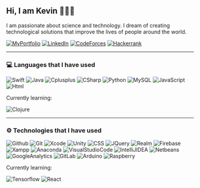 ## Hi, I am Kevin 👨🏻‍💻
I am passionate about science and technology. I dream of creating technological solutions that improve the lives of people around the world.

[![MyPortfolio](https://img.shields.io/badge/-My%20Wep%20Page-5f27cd?style=for-the-badge&logo=atom&logoColor=white)](https://kevintmtz.github.io/)
[![LinkedIn](https://img.shields.io/badge/-LinkedIn-0077B5?style=for-the-badge&logo=linkedin&logoColor=white)](https://www.linkedin.com/in/kevintorresmtz)
[![CodeForces](https://img.shields.io/badge/-Code%20Forces-ff6b6b?style=for-the-badge&logo=codeforces&logoColor=white)](https://codeforces.com/profile/KevinTMtz)
[![Hackerrank](https://img.shields.io/badge/-Hacker%20Rank-2EC866?style=for-the-badge&logo=hackerrank&logoColor=white)](https://www.hackerrank.com/KevinTMtz)

___

### **💻 Languages that I have used**
![Swift](https://img.shields.io/badge/-Swift-black?style=flat-square&logo=swift)
![Java](https://img.shields.io/badge/-Java-black?style=flat-square&logo=java)
![Cplusplus](https://img.shields.io/badge/-C++-black?style=flat-square&logo=C%2B%2B)
![CSharp](https://img.shields.io/badge/-C%20Sharp-black?style=flat-square&logo=c%20sharp)
![Python](https://img.shields.io/badge/-Python-black?style=flat-square&logo=python)
![MySQL](https://img.shields.io/badge/-MySQL-black?style=flat-square&logo=mysql)
![JavaScript](https://img.shields.io/badge/-JavaScript-black?style=flat-square&logo=javascript)
![Html](https://img.shields.io/badge/-HTML5-black?style=flat-square&logo=html5)

Currently learning:

![Clojure](https://img.shields.io/badge/-Clojure-black?style=flat-square&logo=clojure)

___

### **⚙️ Technologies that I have used**
![Github](https://img.shields.io/badge/-GitHub-black?style=flat-square&logo=github)
![Git](https://img.shields.io/badge/-Git-black?style=flat-square&logo=git)
![Xcode](https://img.shields.io/badge/-Xcode-black?style=flat-square&logo=xcode)
![Unity](https://img.shields.io/badge/-Unity-black?style=flat-square&logo=unity)
![CSS](https://img.shields.io/badge/-CSS-black?style=flat-square&logo=css3)
![JQuery](https://img.shields.io/badge/-JQuery-black?style=flat-square&logo=jquery)
![Realm](https://img.shields.io/badge/-Realm-black?style=flat-square&logo=realm)
![Firebase](https://img.shields.io/badge/-Firebase-black?style=flat-square&logo=firebase)
![Xampp](https://img.shields.io/badge/-Xampp-black?style=flat-square&logo=xampp)
![Anaconda](https://img.shields.io/badge/-Anaconda-black?style=flat-square&logo=anaconda)
![VisualStudioCode](https://img.shields.io/badge/-Visual%20Studio%20Code-black?style=flat-square&logo=visual-studio-code)
![IntelliJIDEA](https://img.shields.io/badge/-IntelliJ%20IDEA-black?style=flat-square&logo=intellij-idea)
![Netbeans](https://img.shields.io/badge/-Netbeans-black?style=flat-square&logo=apache-netbeans-ide)
![GoogleAnalytics](https://img.shields.io/badge/-Google%20Analytics-black?style=flat-square&logo=google-analytics)
![GitLab](https://img.shields.io/badge/-GitLab-black?style=flat-square&logo=gitlab)
![Arduino](https://img.shields.io/badge/-Arduino-black?style=flat-square&logo=arduino)
![Raspberry](https://img.shields.io/badge/-Raspberry-black?style=flat-square&logo=raspberry-pi)

Currently learning:

![Tensorflow](https://img.shields.io/badge/-Tensorflow-black?style=flat-square&logo=Tensorflow)
![React](https://img.shields.io/badge/-React-black?style=flat-square&logo=react)

<!-- ___

[![Top Langs](https://github-readme-stats.vercel.app/api/top-langs/?username=KevinTMtz&layout=compact&hide=html)](https://github.com/anuraghazra/github-readme-stats)
![Anurag's github stats](https://github-readme-stats.vercel.app/api?username=KevinTMtz&show_icons=true&theme=black) -->

